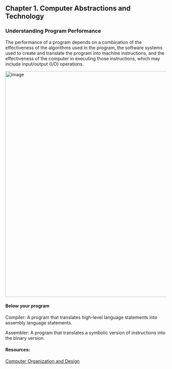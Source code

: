 
## Chapter 1. Computer Abstractions and Technology

### Understanding Program Performance

The performance of a program depends on a combination of the effectiveness of the algorithms used in the program, the software systems used to create and translate the program into machine instructions, and the effectiveness of the computer in executing those instructions, which may include input/output (I/O) operations.

<img width="706" alt="image" src="https://github.com/zixi-liu/ML-System-Design/assets/46979228/96dbbf52-7d14-4cb6-81d4-b1b91f75824e">

#### Below your program

Compiler: A program that translates high-level language statements into assembly language statements.

Assembler: A program that translates a symbolic version of instructions into the binary version.

#### Resources:
[Computer Organization and Design](https://www.cse.iitd.ac.in/~rijurekha/col216/edition5.pdf)
